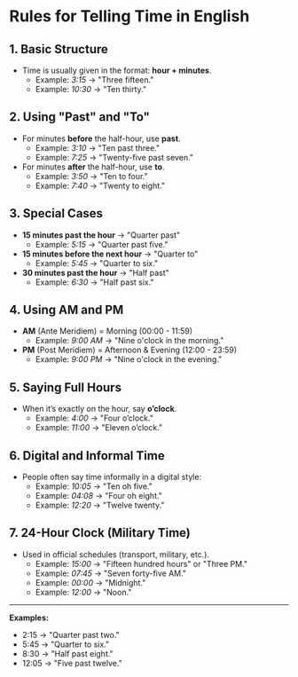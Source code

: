 # Rules for Telling Time in English

## 1. Basic Structure
- Time is usually given in the format: **hour + minutes**.
  - Example: *3:15* → "Three fifteen."
  - Example: *10:30* → "Ten thirty."

## 2. Using "Past" and "To"
- For minutes **before** the half-hour, use **past**.
  - Example: *3:10* → "Ten past three."
  - Example: *7:25* → "Twenty-five past seven."
- For minutes **after** the half-hour, use **to**.
  - Example: *3:50* → "Ten to four."
  - Example: *7:40* → "Twenty to eight."

## 3. Special Cases
- **15 minutes past the hour** → "Quarter past"
  - Example: *5:15* → "Quarter past five."
- **15 minutes before the next hour** → "Quarter to"
  - Example: *5:45* → "Quarter to six."
- **30 minutes past the hour** → "Half past"
  - Example: *6:30* → "Half past six."

## 4. Using AM and PM
- **AM** (Ante Meridiem) = Morning (00:00 - 11:59)
  - Example: *9:00 AM* → "Nine o'clock in the morning."
- **PM** (Post Meridiem) = Afternoon & Evening (12:00 - 23:59)
  - Example: *9:00 PM* → "Nine o'clock in the evening."

## 5. Saying Full Hours
- When it’s exactly on the hour, say **o’clock**.
  - Example: *4:00* → "Four o’clock."
  - Example: *11:00* → "Eleven o’clock."

## 6. Digital and Informal Time
- People often say time informally in a digital style:
  - Example: *10:05* → "Ten oh five."
  - Example: *04:08* → "Four oh eight."
  - Example: *12:20* → "Twelve twenty."

## 7. 24-Hour Clock (Military Time)
- Used in official schedules (transport, military, etc.).
  - Example: *15:00* → "Fifteen hundred hours" or "Three PM."
  - Example: *07:45* → "Seven forty-five AM."
  - Example: *00:00* → "Midnight."
  - Example: *12:00* → "Noon."

---

**Examples:**
- 2:15 → "Quarter past two."
- 5:45 → "Quarter to six."
- 8:30 → "Half past eight."
- 12:05 → "Five past twelve."

